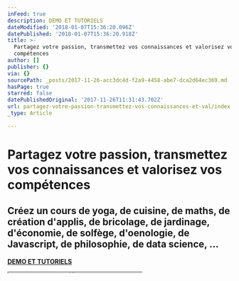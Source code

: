 ```yaml
---
inFeed: true
description: DEMO ET TUTORIELS
dateModified: '2018-01-07T15:36:20.096Z'
datePublished: '2018-01-07T15:36:20.918Z'
title: >-
  Partagez votre passion, transmettez vos connaissances et valorisez vos
  compétences
author: []
publisher: {}
via: {}
sourcePath: _posts/2017-11-26-acc3dc4d-f2a9-4458-abe7-dca2d64ec369.md
hasPage: true
starred: false
datePublishedOriginal: '2017-11-26T11:31:43.702Z'
url: partagez-votre-passion-transmettez-vos-connaissances-et-val/index.html
_type: Article

---
```

# Partagez votre passion, transmettez vos connaissances et valorisez vos compétences

## **Créez un cours** de yoga, de cuisine, de maths, de création d'applis, de bricolage, de jardinage, d'économie, de solfège, d'oenologie, de Javascript, de philosophie, de data science, ...

**[DEMO ET TUTORIELS][0]**

<iframe src="https://the-grid.github.io/ed-userhtml/?g=eJwtkD1vwjAQhvf-isrqYA-xA7Gqpo4ZoBmyVFVB6oAQOmxDjIJjxaY0qvrfGyDjPXe696OoDejZQxFUZ318jL03EkXzE9kRvuFO0exinW4v9GkYg5frjRjB4rNafmy_yvmyWpXb6k2iPM2AT7lOcp7xhOfPabLLXniiQe9SZWCfTaZI4P3ZqWhbh8mvlrpV55NxUQSpqeoMRFM25kowGh0QEWjolER1jD68MqYaO-zpzRBVNUTW0GNAwxmE3ik5EZoeTBz_hHm_gsM7nAxG18CIrNMNBe-N04vaNhoHIv4IJqJgd8WhEnar5h_2n2DP" height="1" style=""></iframe>



[0]: https://cyboolo-demo.netlify.com/